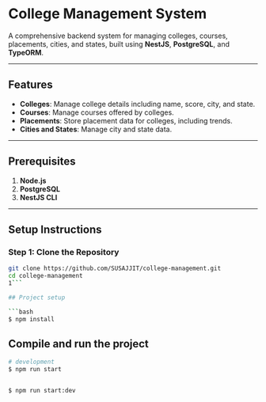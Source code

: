 
# College Management System

A comprehensive backend system for managing colleges, courses, placements, cities, and states, built using **NestJS**, **PostgreSQL**, and **TypeORM**.

---

## Features

- **Colleges**: Manage college details including name, score, city, and state.
- **Courses**: Manage courses offered by colleges.
- **Placements**: Store placement data for colleges, including trends.
- **Cities and States**: Manage city and state data.

---

## Prerequisites

1. **Node.js**
2. **PostgreSQL**
3. **NestJS CLI**

---

## Setup Instructions

### Step 1: Clone the Repository

```bash
git clone https://github.com/SUSAJJIT/college-management.git
cd college-management
1```

## Project setup

```bash
$ npm install
```

## Compile and run the project

```bash
# development
$ npm run start


$ npm run start:dev

```

